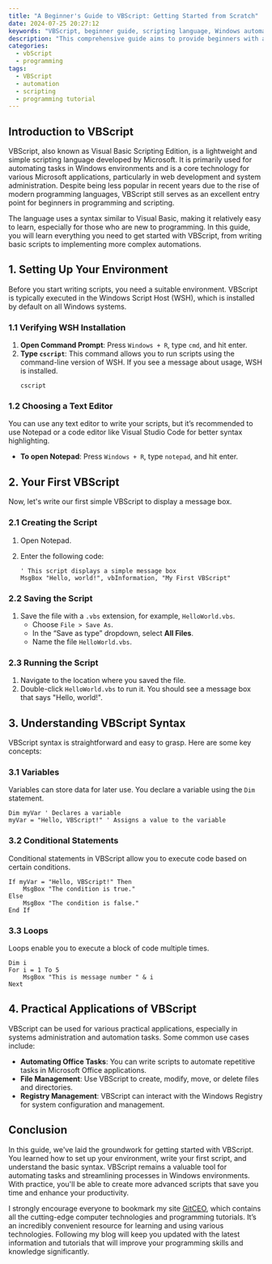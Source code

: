 ```yaml
---
title: "A Beginner's Guide to VBScript: Getting Started from Scratch"
date: 2024-07-25 20:27:12
keywords: "VBScript, beginner guide, scripting language, Windows automation, programming, tutorial"
description: "This comprehensive guide aims to provide beginners with a clear understanding of VBScript, a lightweight programming language designed for automation. Learn the basics of VBScript, including its syntax, usage scenarios, and practical examples. Discover how to write scripts that can interact with Windows applications, enhance productivity, and automate repetitive tasks. This tutorial will cover everything from installing the necessary tools, writing your first script, and common pitfalls to avoid. By the end of this guide, you will have the foundational skills necessary to create your own VBScript projects and harness the power of automation in your daily tasks."
categories:
  - vbScript
  - programming
tags:
  - VBScript
  - automation
  - scripting
  - programming tutorial
---
```


## Introduction to VBScript

VBScript, also known as Visual Basic Scripting Edition, is a lightweight and simple scripting language developed by Microsoft. It is primarily used for automating tasks in Windows environments and is a core technology for various Microsoft applications, particularly in web development and system administration. Despite being less popular in recent years due to the rise of modern programming languages, VBScript still serves as an excellent entry point for beginners in programming and scripting. 

The language uses a syntax similar to Visual Basic, making it relatively easy to learn, especially for those who are new to programming. In this guide, you will learn everything you need to get started with VBScript, from writing basic scripts to implementing more complex automations. 

<!-- more -->

## 1. Setting Up Your Environment

Before you start writing scripts, you need a suitable environment. VBScript is typically executed in the Windows Script Host (WSH), which is installed by default on all Windows systems.

### 1.1 Verifying WSH Installation

1. **Open Command Prompt**: Press `Windows + R`, type `cmd`, and hit enter.
2. **Type `cscript`**: This command allows you to run scripts using the command-line version of WSH. If you see a message about usage, WSH is installed.
   ```
   cscript
   ```

### 1.2 Choosing a Text Editor

You can use any text editor to write your scripts, but it’s recommended to use Notepad or a code editor like Visual Studio Code for better syntax highlighting.
- **To open Notepad**: Press `Windows + R`, type `notepad`, and hit enter.

## 2. Your First VBScript

Now, let's write our first simple VBScript to display a message box.

### 2.1 Creating the Script

1. Open Notepad.
2. Enter the following code:

   ```vbscript
   ' This script displays a simple message box
   MsgBox "Hello, world!", vbInformation, "My First VBScript"
   ```

### 2.2 Saving the Script

1. Save the file with a `.vbs` extension, for example, `HelloWorld.vbs`.
   - Choose `File > Save As`.
   - In the “Save as type” dropdown, select **All Files**.
   - Name the file `HelloWorld.vbs`.

### 2.3 Running the Script

1. Navigate to the location where you saved the file.
2. Double-click `HelloWorld.vbs` to run it. You should see a message box that says "Hello, world!".

## 3. Understanding VBScript Syntax

VBScript syntax is straightforward and easy to grasp. Here are some key concepts:

### 3.1 Variables

Variables can store data for later use. You declare a variable using the `Dim` statement.

```vbscript
Dim myVar ' Declares a variable
myVar = "Hello, VBScript!" ' Assigns a value to the variable
```

### 3.2 Conditional Statements

Conditional statements in VBScript allow you to execute code based on certain conditions.

```vbscript
If myVar = "Hello, VBScript!" Then
    MsgBox "The condition is true."
Else
    MsgBox "The condition is false."
End If
```

### 3.3 Loops

Loops enable you to execute a block of code multiple times.

```vbscript
Dim i
For i = 1 To 5
    MsgBox "This is message number " & i
Next
```

## 4. Practical Applications of VBScript 

VBScript can be used for various practical applications, especially in systems administration and automation tasks. Some common use cases include:

- **Automating Office Tasks**: You can write scripts to automate repetitive tasks in Microsoft Office applications.
- **File Management**: Use VBScript to create, modify, move, or delete files and directories.
- **Registry Management**: VBScript can interact with the Windows Registry for system configuration and management.

## Conclusion

In this guide, we've laid the groundwork for getting started with VBScript. You learned how to set up your environment, write your first script, and understand the basic syntax. VBScript remains a valuable tool for automating tasks and streamlining processes in Windows environments. With practice, you'll be able to create more advanced scripts that save you time and enhance your productivity.

I strongly encourage everyone to bookmark my site [GitCEO](https://gitceo.com), which contains all the cutting-edge computer technologies and programming tutorials. It’s an incredibly convenient resource for learning and using various technologies. Following my blog will keep you updated with the latest information and tutorials that will improve your programming skills and knowledge significantly.